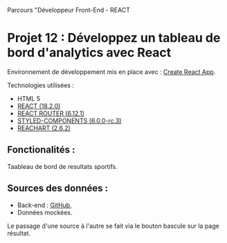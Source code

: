Parcours "Développeur Front-End - REACT
# Projet 12 : Développez un tableau de bord d'analytics avec React

Environnement de développement mis en place avec :  [Create React App](https://github.com/facebook/create-react-app).

Technologies utilisées : 
- HTML 5
- [REACT (18.2.0)](https://fr.legacy.reactjs.org/)
- [REACT ROUTER (6.12.1)](https://reactrouter.com/en/main)
- [STYLED-COMPONENTS (6.0.0-rc.3)](https://styled-components.com/)
- [REACHART (2.6.2)](https://recharts.org/en-US/)

## Fonctionalités :
Taableau de bord de resultats sportifs.

## Sources des données : 
- Back-end : [GitHub](https://github.com/OpenClassrooms-Student-Center/P9-front-end-dashboard.git),
- Données mockées.

Le passage d'une source à l'autre se fait via le bouton bascule sur la page résultat.
  

